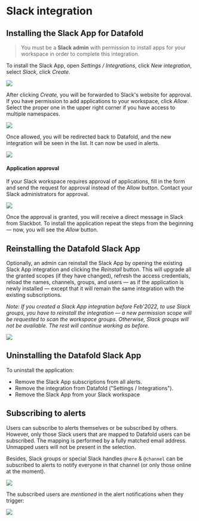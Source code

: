 # Slack integration

## Installing the Slack App for Datafold

> You must be a **Slack admin** with permission to install apps for your workspace in order to complete this integration.

To install the Slack App, open _Settings / Integrations_, click _New integration_, select _Slack_, click _Create_.

![](<../../../.gitbook/assets/image (99).png>)

After clicking _Create,_ you will be forwarded to Slack's website for approval. If you have permission to add applications to your workspace, click _Allow_. Select the proper one in the upper right corner if you have access to multiple namespaces.

![](<../../../.gitbook/assets/image (141).png>)

Once allowed, you will be redirected back to Datafold, and the new integration will be seen in the list. It can now be used in alerts.

![](<../../../.gitbook/assets/image (80).png>)

#### Application approval

If your Slack workspace requires approval of applications, fill in the form and send the request for approval instead of the Allow button. Contact your Slack administrators for approval.

![](<../../../.gitbook/assets/image (72).png>)

Once the approval is granted, you will receive a direct message in Slack from Slackbot. To install the application repeat the steps from the beginning — now, you will see the _Allow_ button.

## Reinstalling the Datafold Slack App

Optionally, an admin can reinstall the Slack App by opening the existing Slack App integration and clicking the _Reinstall_ button. This will upgrade all the granted scopes (if they have changed), refresh the access credentials, reload the names, channels, groups, and users — as if the application is newly installed — except that it will remain the same integration with the existing subscriptions.

_Note: If you created a Slack App integration before Feb'2022, to use Slack groups, you have to reinstall the integration — a new permission scope will be requested to scan the workspace groups. Otherwise, Slack groups will not be available. The rest will continue working as before._

![](<../../../.gitbook/assets/image (132).png>)

## Uninstalling the Datafold Slack App

To uninstall the application:

* Remove the Slack App subscriptions from all alerts.
* Remove the integration from Datafold ("Settings / Integrations").
* Remove the Slack App from your Slack workspace

## Subscribing to alerts

Users can subscribe to alerts themselves or be subscribed by others. However, only those Slack users that are mapped to Datafold users can be subscribed. The mapping is performed by a fully matched email address. Unmapped users will not be present in the selection.

Besides, Slack groups or special Slack handles `@here` & `@channel` can be subscribed to alerts to notify everyone in that channel (or only those online at the moment).

![](<../../../.gitbook/assets/image (267).png>)

The subscribed users are _mentioned_ in the alert notifications when they trigger:

![](<../../../.gitbook/assets/image (263).png>)
